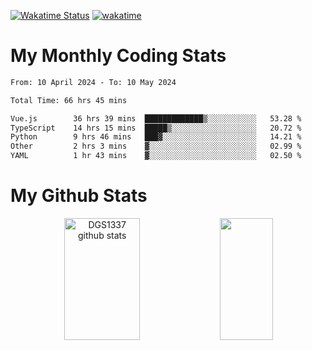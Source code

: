 [![Wakatime Status](https://github.com/noopurphalak/noopurphalak/workflows/wakatime-status-update/badge.svg)](https://github.com/noopurphalak/noopurphalak/actions/workflows/main.yml)
[![wakatime](https://wakatime.com/badge/user/80ace140-ef40-4fdd-b8ed-f3be3d2e1aea.svg)](https://wakatime.com/@80ace140-ef40-4fdd-b8ed-f3be3d2e1aea)

# My Monthly Coding Stats

<!--START_SECTION:waka-->

```txt
From: 10 April 2024 - To: 10 May 2024

Total Time: 66 hrs 45 mins

Vue.js        36 hrs 39 mins  █████████████▒░░░░░░░░░░░   53.28 %
TypeScript    14 hrs 15 mins  █████▒░░░░░░░░░░░░░░░░░░░   20.72 %
Python        9 hrs 46 mins   ███▓░░░░░░░░░░░░░░░░░░░░░   14.21 %
Other         2 hrs 3 mins    ▓░░░░░░░░░░░░░░░░░░░░░░░░   02.99 %
YAML          1 hr 43 mins    ▓░░░░░░░░░░░░░░░░░░░░░░░░   02.50 %
```

<!--END_SECTION:waka-->

# My Github Stats
<div style="text-align: center;">
  <img width="49%" height="195px" src="https://github-readme-stats-sigma-five.vercel.app/api?username=noopurphalak&show_icons=true&count_private=true&hide_border=true&title_color=ecf2f8&icon_color=0d1117&text_color=FFFFFF&bg_color=0d1117" alt="DGS1337 github stats" />
  <img width="41%" height="195px" src="https://github-readme-stats-sigma-five.vercel.app/api/top-langs/?username=noopurphalak&layout=compact&hide_border=true&title_color=ecf2f8&text_color=FFFFFF&bg_color=0d1117" />
</div>
